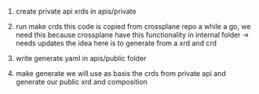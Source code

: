 
1. create private api xrds in apis/private
2. run make crds
    this code is copied from crossplane repo a while a go, we need this because crossplane have this functionality in internal folder -> needs updates
    the idea here is to generate from a xrd and crd

3. write generate.yaml in apis/public folder
4. make generate
    we will use as basis the crds from private api and generate our public xrd and composition 

